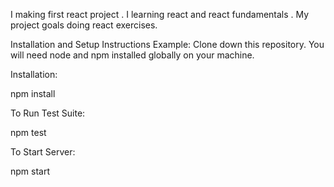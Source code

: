 I making first react project . I learning react and react fundamentals . My project goals doing react exercises.

Installation and Setup Instructions
Example:
Clone down this repository. You will need node and npm installed globally on your machine.

Installation:

npm install

To Run Test Suite:

npm test

To Start Server:

npm start
